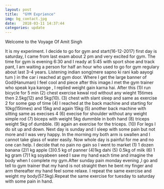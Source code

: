 ```yaml
---
layout: post
title:  "GYM Exprience"
img: bg_contact.jpg
date:   2018-03-11 14:37:44
categories: update
---
```


Welcome to the Voyage Of Amit Singh


   It is my experiment. I decide to go for gym and start(16-12-2017) first day is saturday, I came from last exam about 2 pm and very excited for gym. The time for gym is evening 6:30 and I ready at 5:45 with sport shoe and track pant, I am waiting a person for half an hour who used to go for gym regulary about last 3-4 years. Listening indian song(mere sapno ki rani kab aayogi tum ) in the car i reached at gym door. Where I get the large banner of God(Hanuman) I feel cool and piece after this image.I met the gym trainer who speak kya karoge , I replied weight gain karna hai. After this 
(1)I run  bicycle for 5 min 
(2) chest exercise kewal rod without any wieght 15times then 2.5kg(12) and 5kg(10).
(3) chest with slant sleep and same as exercise 2 for some gap of time 
(4) I reached at the back machine and starting for 10kg(15times) and 15kg and again 15kg 
(5) another back machine with sitting same as execises 4 
(6) execise for shoulder without any weight simple rod 
(7) biceps with weight 5kg dummble in both hand 
(8) triceps  weight 5kg of dumbble.
(9) again an exercise for the triceps.
(10) For legs I do sit up and down.
   Next day is sunday and I sleep with some pain but not more and I was very happy. In the morning my both arm is swallen and I cannot take glass of water easily. Now whole day is painful for me and no one can help. I decide that no pain no gain so I went to market 
(1) 1 dozen banana 
(2)1 kg apple
(3)0.5 kg of panner 
(4)1kg dahi
(5) 0.5kg of milk 
(6) 1 kg gram 
(7)1 kg soyabeen seed 
   I saw my hand each time and imagine the body when I complete my gym.After sunday pain monday evening ,I go and tell to gym trainer that my hand is not straight then he bent my finger and arm thereafter my hand feel some relaxe. I repeat the same exercise and weight my body(57.5kg).Repeat the same exercise for tuesday to saturday with some pain in hand. 

   
        
